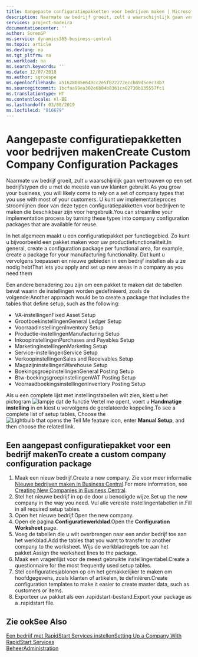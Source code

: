 ```yaml
---
title: Aangepaste configuratiepakketten voor bedrijven maken | Microsoft Docs
description: Naarmate uw bedrijf groeit, zult u waarschijnlijk gaan vertrouwen op een set bedrijfstypen die u met de meeste van uw klanten gebruikt. U kunt uw implementatieproces stroomlijnen door van deze typen configuratiepakketten voor bedrijven te maken die beschikbaar zijn voor hergebruik.
services: project-madeira
documentationcenter: ''
author: SorenGP
ms.service: dynamics365-business-central
ms.topic: article
ms.devlang: na
ms.tgt_pltfrm: na
ms.workload: na
ms.search.keywords: ''
ms.date: 12/07/2018
ms.author: sgroespe
ms.openlocfilehash: a51628085e640cc2e5f022272eccb89d5cec38b7
ms.sourcegitcommit: 1bcfaa99ea302e6b84b8361ca02730b135557fc1
ms.translationtype: HT
ms.contentlocale: nl-BE
ms.lasthandoff: 03/08/2019
ms.locfileid: "816679"
---
```

# <a name="create-custom-company-configuration-packages"></a><span data-ttu-id="80c39-104">Aangepaste configuratiepakketten voor bedrijven maken</span><span class="sxs-lookup"><span data-stu-id="80c39-104">Create Custom Company Configuration Packages</span></span>
<span data-ttu-id="80c39-105">Naarmate uw bedrijf groeit, zult u waarschijnlijk gaan vertrouwen op een set bedrijfstypen die u met de meeste van uw klanten gebruikt.</span><span class="sxs-lookup"><span data-stu-id="80c39-105">As you grow your business, you will likely come to rely on a set of company types that you use with most of your customers.</span></span> <span data-ttu-id="80c39-106">U kunt uw implementatieproces stroomlijnen door van deze typen configuratiepakketten voor bedrijven te maken die beschikbaar zijn voor hergebruik.</span><span class="sxs-lookup"><span data-stu-id="80c39-106">You can streamline your implementation process by turning these types into company configuration packages that are available for reuse.</span></span>  

<span data-ttu-id="80c39-107">In het algemeen maakt u een configuratiepakket per functiegebied. Zo kunt u bijvoorbeeld een pakket maken voor uw productiefunctionaliteit.</span><span class="sxs-lookup"><span data-stu-id="80c39-107">In general, create a configuration package per functional area, for example, create a package for your manufacturing functionality.</span></span> <span data-ttu-id="80c39-108">Dat kunt u vervolgens toepassen en nieuwe gebieden in een bedrijf instellen als u ze nodig hebt</span><span class="sxs-lookup"><span data-stu-id="80c39-108">That lets you apply and set up new areas in a company as you need them</span></span>  

<span data-ttu-id="80c39-109">Een andere benadering zou zijn om een pakket te maken dat de tabellen bevat waarin de instellingen worden gedefinieerd, zoals de volgende:</span><span class="sxs-lookup"><span data-stu-id="80c39-109">Another approach would be to create a package that includes the tables that define setup, such as the following:</span></span>  

-   <span data-ttu-id="80c39-110">VA-instellingen</span><span class="sxs-lookup"><span data-stu-id="80c39-110">Fixed Asset Setup</span></span>  
-   <span data-ttu-id="80c39-111">Grootboekinstellingen</span><span class="sxs-lookup"><span data-stu-id="80c39-111">General Ledger Setup</span></span>  
-   <span data-ttu-id="80c39-112">Voorraadinstellingen</span><span class="sxs-lookup"><span data-stu-id="80c39-112">Inventory Setup</span></span>  
-   <span data-ttu-id="80c39-113">Productie-instellingen</span><span class="sxs-lookup"><span data-stu-id="80c39-113">Manufacturing Setup</span></span>  
-   <span data-ttu-id="80c39-114">Inkoopinstellingen</span><span class="sxs-lookup"><span data-stu-id="80c39-114">Purchases and Payables Setup</span></span>  
-   <span data-ttu-id="80c39-115">Marketinginstellingen</span><span class="sxs-lookup"><span data-stu-id="80c39-115">Marketing Setup</span></span>  
-   <span data-ttu-id="80c39-116">Service-instellingen</span><span class="sxs-lookup"><span data-stu-id="80c39-116">Service Setup</span></span>  
-   <span data-ttu-id="80c39-117">Verkoopinstellingen</span><span class="sxs-lookup"><span data-stu-id="80c39-117">Sales and Receivables Setup</span></span>  
-   <span data-ttu-id="80c39-118">Magazijninstellingen</span><span class="sxs-lookup"><span data-stu-id="80c39-118">Warehouse Setup</span></span>  
-   <span data-ttu-id="80c39-119">Boekingsgroepinstellingen</span><span class="sxs-lookup"><span data-stu-id="80c39-119">General Posting Setup</span></span>  
-   <span data-ttu-id="80c39-120">Btw-boekingsgroepinstellingen</span><span class="sxs-lookup"><span data-stu-id="80c39-120">VAT Posting Setup</span></span>  
-   <span data-ttu-id="80c39-121">Voorraadboekingsinstellingen</span><span class="sxs-lookup"><span data-stu-id="80c39-121">Inventory Posting Setup</span></span>  

<span data-ttu-id="80c39-122">Als u een complete lijst met instellingstabellen wilt zien, kiest u het pictogram ![lampje dat de functie Vertel me opent](media/ui-search/search_small.png "Vertel me wat u wilt doen"), voert u **Handmatige instelling** in en kiest u vervolgens de gerelateerde koppeling.</span><span class="sxs-lookup"><span data-stu-id="80c39-122">To see a complete list of setup tables, Choose the ![Lightbulb that opens the Tell Me feature](media/ui-search/search_small.png "Tell me what you want to do") icon, enter **Manual Setup**, and then choose the related link.</span></span>  

## <a name="to-create-a-custom-company-configuration-package"></a><span data-ttu-id="80c39-123">Een aangepast configuratiepakket voor een bedrijf maken</span><span class="sxs-lookup"><span data-stu-id="80c39-123">To create a custom company configuration package</span></span>  
1.  <span data-ttu-id="80c39-124">Maak een nieuw bedrijf.</span><span class="sxs-lookup"><span data-stu-id="80c39-124">Create a new company.</span></span> <span data-ttu-id="80c39-125">Zie voor meer informatie [Nieuwe bedrijven maken in Business Central](about-new-company.md).</span><span class="sxs-lookup"><span data-stu-id="80c39-125">For more information, see [Creating New Companies in Business Central](about-new-company.md).</span></span>  
3.  <span data-ttu-id="80c39-126">Stel het nieuwe bedrijf in op de door u benodigde wijze.</span><span class="sxs-lookup"><span data-stu-id="80c39-126">Set up the new company in the way you need.</span></span> <span data-ttu-id="80c39-127">Vul alle vereiste instellingentabellen in.</span><span class="sxs-lookup"><span data-stu-id="80c39-127">Fill in all required setup tables.</span></span>  
4.  <span data-ttu-id="80c39-128">Open het nieuwe bedrijf.</span><span class="sxs-lookup"><span data-stu-id="80c39-128">Open the new company.</span></span>
5. <span data-ttu-id="80c39-129">Open de pagina **Configuratiewerkblad**.</span><span class="sxs-lookup"><span data-stu-id="80c39-129">Open the **Configuration Worksheet** page.</span></span>  
6.  <span data-ttu-id="80c39-130">Voeg de tabellen die u wilt overbrengen naar een ander bedrijf toe aan het werkblad.</span><span class="sxs-lookup"><span data-stu-id="80c39-130">Add the tables that you want to transfer to another company to the worksheet.</span></span> <span data-ttu-id="80c39-131">Wijs de werkbladregels toe aan het pakket.</span><span class="sxs-lookup"><span data-stu-id="80c39-131">Assign the worksheet lines to the package.</span></span>  
7.  <span data-ttu-id="80c39-132">Maak een vragenlijst voor de meest gebruikte instellingentabel.</span><span class="sxs-lookup"><span data-stu-id="80c39-132">Create a questionnaire for the most frequently used setup tables.</span></span>  
8.  <span data-ttu-id="80c39-133">Stel configuratiesjablonen op om het gemakkelijker te maken om hoofdgegevens, zoals klanten of artikelen, te definiëren.</span><span class="sxs-lookup"><span data-stu-id="80c39-133">Create configuration templates to make it easier to create master data, such as customers or items.</span></span>  
9.  <span data-ttu-id="80c39-134">Exporteer uw pakket als een .rapidstart-bestand.</span><span class="sxs-lookup"><span data-stu-id="80c39-134">Export your package as a .rapidstart file.</span></span>  

## <a name="see-also"></a><span data-ttu-id="80c39-135">Zie ook</span><span class="sxs-lookup"><span data-stu-id="80c39-135">See Also</span></span>  
[<span data-ttu-id="80c39-136">Een bedrijf met RapidStart Services instellen</span><span class="sxs-lookup"><span data-stu-id="80c39-136">Setting Up a Company With RapidStart Services</span></span>](admin-set-up-a-company-with-rapidstart.md)  
[<span data-ttu-id="80c39-137">Beheer</span><span class="sxs-lookup"><span data-stu-id="80c39-137">Administration</span></span>](admin-setup-and-administration.md)
